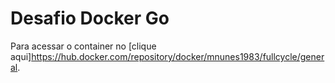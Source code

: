 # Desafio Docker Go

Para acessar o container no [clique aqui]https://hub.docker.com/repository/docker/mnunes1983/fullcycle/general.
